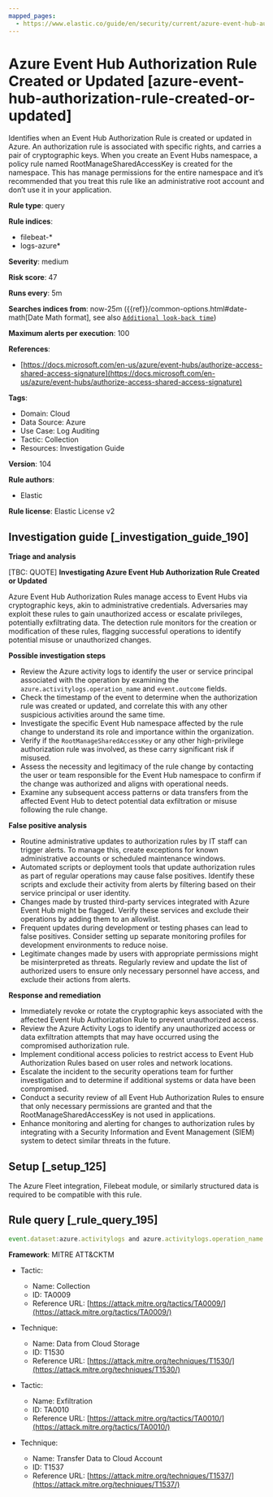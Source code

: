 ```yaml
---
mapped_pages:
  - https://www.elastic.co/guide/en/security/current/azure-event-hub-authorization-rule-created-or-updated.html
---
```


# Azure Event Hub Authorization Rule Created or Updated [azure-event-hub-authorization-rule-created-or-updated]

Identifies when an Event Hub Authorization Rule is created or updated in Azure. An authorization rule is associated with specific rights, and carries a pair of cryptographic keys. When you create an Event Hubs namespace, a policy rule named RootManageSharedAccessKey is created for the namespace. This has manage permissions for the entire namespace and it’s recommended that you treat this rule like an administrative root account and don’t use it in your application.

**Rule type**: query

**Rule indices**:

* filebeat-*
* logs-azure*

**Severity**: medium

**Risk score**: 47

**Runs every**: 5m

**Searches indices from**: now-25m ({{ref}}/common-options.html#date-math[Date Math format], see also [`Additional look-back time`](docs-content://solutions/security/detect-and-alert/create-detection-rule.md#rule-schedule))

**Maximum alerts per execution**: 100

**References**:

* [https://docs.microsoft.com/en-us/azure/event-hubs/authorize-access-shared-access-signature](https://docs.microsoft.com/en-us/azure/event-hubs/authorize-access-shared-access-signature)

**Tags**:

* Domain: Cloud
* Data Source: Azure
* Use Case: Log Auditing
* Tactic: Collection
* Resources: Investigation Guide

**Version**: 104

**Rule authors**:

* Elastic

**Rule license**: Elastic License v2

## Investigation guide [_investigation_guide_190]

**Triage and analysis**

[TBC: QUOTE]
**Investigating Azure Event Hub Authorization Rule Created or Updated**

Azure Event Hub Authorization Rules manage access to Event Hubs via cryptographic keys, akin to administrative credentials. Adversaries may exploit these rules to gain unauthorized access or escalate privileges, potentially exfiltrating data. The detection rule monitors for the creation or modification of these rules, flagging successful operations to identify potential misuse or unauthorized changes.

**Possible investigation steps**

* Review the Azure activity logs to identify the user or service principal associated with the operation by examining the `azure.activitylogs.operation_name` and `event.outcome` fields.
* Check the timestamp of the event to determine when the authorization rule was created or updated, and correlate this with any other suspicious activities around the same time.
* Investigate the specific Event Hub namespace affected by the rule change to understand its role and importance within the organization.
* Verify if the `RootManageSharedAccessKey` or any other high-privilege authorization rule was involved, as these carry significant risk if misused.
* Assess the necessity and legitimacy of the rule change by contacting the user or team responsible for the Event Hub namespace to confirm if the change was authorized and aligns with operational needs.
* Examine any subsequent access patterns or data transfers from the affected Event Hub to detect potential data exfiltration or misuse following the rule change.

**False positive analysis**

* Routine administrative updates to authorization rules by IT staff can trigger alerts. To manage this, create exceptions for known administrative accounts or scheduled maintenance windows.
* Automated scripts or deployment tools that update authorization rules as part of regular operations may cause false positives. Identify these scripts and exclude their activity from alerts by filtering based on their service principal or user identity.
* Changes made by trusted third-party services integrated with Azure Event Hub might be flagged. Verify these services and exclude their operations by adding them to an allowlist.
* Frequent updates during development or testing phases can lead to false positives. Consider setting up separate monitoring profiles for development environments to reduce noise.
* Legitimate changes made by users with appropriate permissions might be misinterpreted as threats. Regularly review and update the list of authorized users to ensure only necessary personnel have access, and exclude their actions from alerts.

**Response and remediation**

* Immediately revoke or rotate the cryptographic keys associated with the affected Event Hub Authorization Rule to prevent unauthorized access.
* Review the Azure Activity Logs to identify any unauthorized access or data exfiltration attempts that may have occurred using the compromised authorization rule.
* Implement conditional access policies to restrict access to Event Hub Authorization Rules based on user roles and network locations.
* Escalate the incident to the security operations team for further investigation and to determine if additional systems or data have been compromised.
* Conduct a security review of all Event Hub Authorization Rules to ensure that only necessary permissions are granted and that the RootManageSharedAccessKey is not used in applications.
* Enhance monitoring and alerting for changes to authorization rules by integrating with a Security Information and Event Management (SIEM) system to detect similar threats in the future.


## Setup [_setup_125]

The Azure Fleet integration, Filebeat module, or similarly structured data is required to be compatible with this rule.


## Rule query [_rule_query_195]

```js
event.dataset:azure.activitylogs and azure.activitylogs.operation_name:"MICROSOFT.EVENTHUB/NAMESPACES/AUTHORIZATIONRULES/WRITE" and event.outcome:(Success or success)
```

**Framework**: MITRE ATT&CKTM

* Tactic:

    * Name: Collection
    * ID: TA0009
    * Reference URL: [https://attack.mitre.org/tactics/TA0009/](https://attack.mitre.org/tactics/TA0009/)

* Technique:

    * Name: Data from Cloud Storage
    * ID: T1530
    * Reference URL: [https://attack.mitre.org/techniques/T1530/](https://attack.mitre.org/techniques/T1530/)

* Tactic:

    * Name: Exfiltration
    * ID: TA0010
    * Reference URL: [https://attack.mitre.org/tactics/TA0010/](https://attack.mitre.org/tactics/TA0010/)

* Technique:

    * Name: Transfer Data to Cloud Account
    * ID: T1537
    * Reference URL: [https://attack.mitre.org/techniques/T1537/](https://attack.mitre.org/techniques/T1537/)



